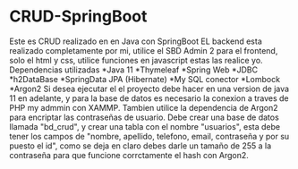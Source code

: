 # CRUD-SpringBoot
Este es CRUD realizado en en Java con SpringBoot EL backend esta realizado completamente por mi, utilice el SBD Admin 2 para el frontend, solo el html y css, utilice funciones en javascript estas las realice yo. 
Dependencias utilizadas 
*Java 11
*Thymeleaf 
*Spring Web 
*JDBC *h2DataBase
*SpringData JPA (Hibernate)
*My SQL conector 
*Lombock 
*Argon2 
Si desea ejecutar el el proyecto debe hacer en una version de java 11 en adelante, y para la base de datos es necesario la conexion a traves de PHP my admmin con XAMMP. 
Tambien utilice la dependencia de Argon2 para encriptar las contraseñas de usuario. Debe crear una base de datos llamada "bd_crud",
y crear una tabla con el nombre "usuarios", esta debe tener los campos de "nombre, apellido, telefono, email, contraseña y por su puesto el id",
como se deja en claro debes darle un tamaño de 255 a la contraseña para que funcione corrctamente el hash con Argon2.
